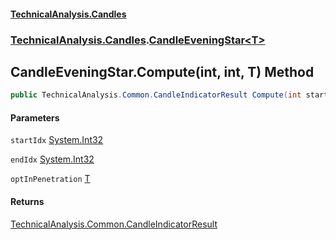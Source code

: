 #### [TechnicalAnalysis.Candles](TechnicalAnalysis.Candles.md 'TechnicalAnalysis.Candles')
### [TechnicalAnalysis.Candles](TechnicalAnalysis.Candles.md#TechnicalAnalysis.Candles 'TechnicalAnalysis.Candles').[CandleEveningStar&lt;T&gt;](CandleEveningStar_T_.md 'TechnicalAnalysis.Candles.CandleEveningStar<T>')

## CandleEveningStar<T>.Compute(int, int, T) Method

```csharp
public TechnicalAnalysis.Common.CandleIndicatorResult Compute(int startIdx, int endIdx, in T optInPenetration);
```
#### Parameters

<a name='TechnicalAnalysis.Candles.CandleEveningStar_T_.Compute(int,int,T).startIdx'></a>

`startIdx` [System.Int32](https://docs.microsoft.com/en-us/dotnet/api/System.Int32 'System.Int32')

<a name='TechnicalAnalysis.Candles.CandleEveningStar_T_.Compute(int,int,T).endIdx'></a>

`endIdx` [System.Int32](https://docs.microsoft.com/en-us/dotnet/api/System.Int32 'System.Int32')

<a name='TechnicalAnalysis.Candles.CandleEveningStar_T_.Compute(int,int,T).optInPenetration'></a>

`optInPenetration` [T](CandleEveningStar_T_.md#TechnicalAnalysis.Candles.CandleEveningStar_T_.T 'TechnicalAnalysis.Candles.CandleEveningStar<T>.T')

#### Returns
[TechnicalAnalysis.Common.CandleIndicatorResult](https://docs.microsoft.com/en-us/dotnet/api/TechnicalAnalysis.Common.CandleIndicatorResult 'TechnicalAnalysis.Common.CandleIndicatorResult')